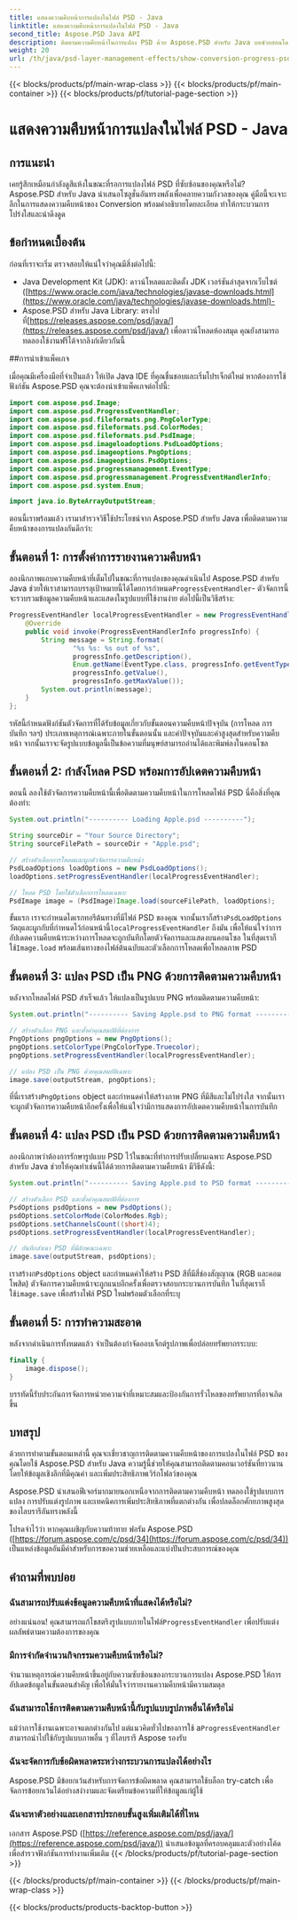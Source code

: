 ```yaml
---
title: แสดงความคืบหน้าการแปลงในไฟล์ PSD - Java
linktitle: แสดงความคืบหน้าการแปลงในไฟล์ PSD - Java
second_title: Aspose.PSD Java API
description: ติดตามความคืบหน้าในการแปลง PSD ด้วย Aspose.PSD สำหรับ Java บทช่วยสอนโดยละเอียดพร้อมตัวอย่างโค้ดเพื่อติดตามขั้นตอนการโหลดและการบันทึก ปรับปรุงประสิทธิภาพและความโปร่งใส
weight: 20
url: /th/java/psd-layer-management-effects/show-conversion-progress-psd-files/
---
```


{{< blocks/products/pf/main-wrap-class >}}
{{< blocks/products/pf/main-container >}}
{{< blocks/products/pf/tutorial-page-section >}}

# แสดงความคืบหน้าการแปลงในไฟล์ PSD - Java

## การแนะนำ

เคยรู้สึกเหมือนกำลังดูสีแห้งในขณะที่รอการแปลงไฟล์ PSD ที่ซับซ้อนของคุณหรือไม่? Aspose.PSD สำหรับ Java นำเสนอโซลูชั่นอันทรงพลังเพื่อคลายความกังวลของคุณ คู่มือนี้จะเจาะลึกในการแสดงความคืบหน้าของ Conversion พร้อมคำอธิบายโดยละเอียด ทำให้กระบวนการโปร่งใสและน่าดึงดูด

## ข้อกำหนดเบื้องต้น

ก่อนที่เราจะเริ่ม ตรวจสอบให้แน่ใจว่าคุณมีสิ่งต่อไปนี้:

- Java Development Kit (JDK): ดาวน์โหลดและติดตั้ง JDK เวอร์ชันล่าสุดจากเว็บไซต์ ([https://www.oracle.com/java/technologies/javase-downloads.html](https://www.oracle.com/java/technologies/javase-downloads.html)-
-  Aspose.PSD สำหรับ Java Library: ตรงไปที่[https://releases.aspose.com/psd/java/](https://releases.aspose.com/psd/java/) เพื่อดาวน์โหลดห้องสมุด คุณยังสามารถทดลองใช้งานฟรีได้จากลิงก์เดียวกันนี้

##การนำเข้าแพ็คเกจ

เมื่อคุณมีเครื่องมือที่จำเป็นแล้ว ให้เปิด Java IDE ที่คุณชื่นชอบและเริ่มโปรเจ็กต์ใหม่ หากต้องการใช้ฟังก์ชัน Aspose.PSD คุณจะต้องนำเข้าแพ็คเกจต่อไปนี้:

```java
import com.aspose.psd.Image;
import com.aspose.psd.ProgressEventHandler;
import com.aspose.psd.fileformats.png.PngColorType;
import com.aspose.psd.fileformats.psd.ColorModes;
import com.aspose.psd.fileformats.psd.PsdImage;
import com.aspose.psd.imageloadoptions.PsdLoadOptions;
import com.aspose.psd.imageoptions.PngOptions;
import com.aspose.psd.imageoptions.PsdOptions;
import com.aspose.psd.progressmanagement.EventType;
import com.aspose.psd.progressmanagement.ProgressEventHandlerInfo;
import com.aspose.psd.system.Enum;

import java.io.ByteArrayOutputStream;
```

ตอนนี้เราพร้อมแล้ว เรามาสำรวจวิธีใช้ประโยชน์จาก Aspose.PSD สำหรับ Java เพื่อติดตามความคืบหน้าของการแปลงกันดีกว่า:

## ขั้นตอนที่ 1: การตั้งค่าการรายงานความคืบหน้า

 ลองนึกภาพแถบความคืบหน้าที่เต็มไปในขณะที่การแปลงของคุณดำเนินไป Aspose.PSD สำหรับ Java ช่วยให้เราสามารถบรรลุเป้าหมายนี้ได้โดยการกำหนด`ProgressEventHandler`- ตัวจัดการนี้จะรวบรวมข้อมูลความคืบหน้าและแสดงในรูปแบบที่ใช้งานง่าย ต่อไปนี้เป็นวิธีสร้าง:

```java
ProgressEventHandler localProgressEventHandler = new ProgressEventHandler() {
    @Override
    public void invoke(ProgressEventHandlerInfo progressInfo) {
        String message = String.format(
                "%s %s: %s out of %s",
                progressInfo.getDescription(),
                Enum.getName(EventType.class, progressInfo.getEventType()),
                progressInfo.getValue(),
                progressInfo.getMaxValue());
        System.out.println(message);
    }
};
```

รหัสนี้กำหนดฟังก์ชันตัวจัดการที่ได้รับข้อมูลเกี่ยวกับขั้นตอนความคืบหน้าปัจจุบัน (การโหลด การบันทึก ฯลฯ) ประเภทเหตุการณ์เฉพาะภายในขั้นตอนนั้น และค่าปัจจุบันและค่าสูงสุดสำหรับความคืบหน้า จากนั้นเราจะจัดรูปแบบข้อมูลนี้เป็นข้อความที่มนุษย์สามารถอ่านได้และพิมพ์ลงในคอนโซล

## ขั้นตอนที่ 2: กำลังโหลด PSD พร้อมการอัปเดตความคืบหน้า

ตอนนี้ ลองใช้ตัวจัดการความคืบหน้านี้เพื่อติดตามความคืบหน้าในการโหลดไฟล์ PSD นี่คือสิ่งที่คุณต้องทำ:

```java
System.out.println("---------- Loading Apple.psd ----------");

String sourceDir = "Your Source Directory";
String sourceFilePath = sourceDir + "Apple.psd";

// สร้างตัวเลือกการโหลดและผูกตัวจัดการความคืบหน้า
PsdLoadOptions loadOptions = new PsdLoadOptions();
loadOptions.setProgressEventHandler(localProgressEventHandler);

// โหลด PSD โดยใช้ตัวเลือกการโหลดเฉพาะ
PsdImage image = (PsdImage)Image.load(sourceFilePath, loadOptions);
```

 ขั้นแรก เราจะกำหนดไดเรกทอรีต้นทางที่มีไฟล์ PSD ของคุณ จากนั้นเราก็สร้าง`PsdLoadOptions` วัตถุและผูกกับที่กำหนดไว้ก่อนหน้านี้`localProgressEventHandler` ถึงมัน เพื่อให้แน่ใจว่าการอัปเดตความคืบหน้าระหว่างการโหลดจะถูกบันทึกโดยตัวจัดการและแสดงบนคอนโซล ในที่สุดเราก็ใช้`Image.load` พร้อมเส้นทางของไฟล์ต้นฉบับและตัวเลือกการโหลดเพื่อโหลดภาพ PSD

## ขั้นตอนที่ 3: แปลง PSD เป็น PNG ด้วยการติดตามความคืบหน้า

หลังจากโหลดไฟล์ PSD สำเร็จแล้ว ให้แปลงเป็นรูปแบบ PNG พร้อมติดตามความคืบหน้า:

```java
System.out.println("---------- Saving Apple.psd to PNG format ----------");

// สร้างตัวเลือก PNG และตั้งค่าคุณสมบัติที่ต้องการ
PngOptions pngOptions = new PngOptions();
pngOptions.setColorType(PngColorType.Truecolor);
pngOptions.setProgressEventHandler(localProgressEventHandler);

// แปลง PSD เป็น PNG ด้วยคุณสมบัติเฉพาะ
image.save(outputStream, pngOptions);
```

 ที่นี่เราสร้าง`PngOptions` object และกำหนดค่าให้สร้างภาพ PNG ที่มีสีและไม่โปร่งใส จากนั้นเราจะผูกตัวจัดการความคืบหน้าอีกครั้งเพื่อให้แน่ใจว่ามีการแสดงการอัปเดตความคืบหน้าในการบันทึก

## ขั้นตอนที่ 4: แปลง PSD เป็น PSD ด้วยการติดตามความคืบหน้า

ลองนึกภาพว่าต้องการรักษารูปแบบ PSD ไว้ในขณะที่ทำการปรับเปลี่ยนเฉพาะ Aspose.PSD สำหรับ Java ช่วยให้คุณทำเช่นนี้ได้ด้วยการติดตามความคืบหน้า มีวิธีดังนี้:

```java
System.out.println("---------- Saving Apple.psd to PSD format ----------");

// สร้างตัวเลือก PSD และตั้งค่าคุณสมบัติที่ต้องการ
PsdOptions psdOptions = new PsdOptions();
psdOptions.setColorMode(ColorModes.Rgb);
psdOptions.setChannelsCount((short)4);
psdOptions.setProgressEventHandler(localProgressEventHandler);

// บันทึกสำเนา PSD ที่มีลักษณะเฉพาะ
image.save(outputStream, psdOptions);
```

 เราสร้างก`PsdOptions` object และกำหนดค่าให้สร้าง PSD สีที่มีสี่ช่องสัญญาณ (RGB และคอมโพสิต) ตัวจัดการความคืบหน้าจะถูกแนบอีกครั้งเพื่อตรวจสอบกระบวนการบันทึก ในที่สุดเราก็ใช้`image.save` เพื่อสร้างไฟล์ PSD ใหม่พร้อมตัวเลือกที่ระบุ

## ขั้นตอนที่ 5: การทำความสะอาด

หลังจากดำเนินการทั้งหมดแล้ว จำเป็นต้องกำจัดออบเจ็กต์รูปภาพเพื่อปล่อยทรัพยากรระบบ:

```java
finally {
    image.dispose();
}
```

บรรทัดนี้รับประกันการจัดการหน่วยความจำที่เหมาะสมและป้องกันการรั่วไหลของทรัพยากรที่อาจเกิดขึ้น

## บทสรุป

ด้วยการทำตามขั้นตอนเหล่านี้ คุณจะเชี่ยวชาญการติดตามความคืบหน้าของการแปลงในไฟล์ PSD ของคุณโดยใช้ Aspose.PSD สำหรับ Java ความรู้นี้ช่วยให้คุณสามารถติดตามคอนเวอร์ชันที่ยาวนาน โดยให้ข้อมูลเชิงลึกที่มีคุณค่า และเพิ่มประสิทธิภาพเวิร์กโฟลว์ของคุณ

Aspose.PSD นำเสนอฟีเจอร์มากมายนอกเหนือจากการติดตามความคืบหน้า ทดลองใช้รูปแบบการแปลง การปรับแต่งรูปภาพ และเทคนิคการเพิ่มประสิทธิภาพที่แตกต่างกัน เพื่อปลดล็อกศักยภาพสูงสุดของไลบรารีอันทรงพลังนี้

โปรดจำไว้ว่า หากคุณเผชิญกับความท้าทาย ฟอรัม Aspose.PSD ([https://forum.aspose.com/c/psd/34](https://forum.aspose.com/c/psd/34)) เป็นแหล่งข้อมูลอันมีค่าสำหรับการขอความช่วยเหลือและแบ่งปันประสบการณ์ของคุณ

## คำถามที่พบบ่อย

### ฉันสามารถปรับแต่งข้อมูลความคืบหน้าที่แสดงได้หรือไม่?
 อย่างแน่นอน! คุณสามารถแก้ไขสตริงรูปแบบภายในไฟล์`ProgressEventHandler` เพื่อปรับแต่งผลลัพธ์ตามความต้องการของคุณ

### มีการจำกัดจำนวนกิจกรรมความคืบหน้าหรือไม่?
จำนวนเหตุการณ์ความคืบหน้าขึ้นอยู่กับความซับซ้อนของกระบวนการแปลง Aspose.PSD ให้การอัปเดตข้อมูลในขั้นตอนสำคัญ เพื่อให้มั่นใจว่ารายงานความคืบหน้ามีความสมดุล

### ฉันสามารถใช้การติดตามความคืบหน้านี้กับรูปแบบรูปภาพอื่นได้หรือไม่
 แม้ว่าการใช้งานเฉพาะอาจแตกต่างกันไป แต่แนวคิดทั่วไปของการใช้ a`ProgressEventHandler` สามารถนำไปใช้กับรูปแบบภาพอื่น ๆ ที่ไลบรารี Aspose รองรับ

### ฉันจะจัดการกับข้อผิดพลาดระหว่างกระบวนการแปลงได้อย่างไร
Aspose.PSD มีข้อยกเว้นสำหรับการจัดการข้อผิดพลาด คุณสามารถใช้บล็อก try-catch เพื่อจัดการข้อยกเว้นได้อย่างสง่างามและจัดเตรียมข้อความที่ให้ข้อมูลแก่ผู้ใช้

### ฉันจะหาตัวอย่างและเอกสารประกอบขั้นสูงเพิ่มเติมได้ที่ไหน
เอกสาร Aspose.PSD ([https://reference.aspose.com/psd/java/](https://reference.aspose.com/psd/java/)) นำเสนอข้อมูลที่ครอบคลุมและตัวอย่างโค้ดเพื่อสำรวจฟังก์ชันการทำงานเพิ่มเติม
{{< /blocks/products/pf/tutorial-page-section >}}

{{< /blocks/products/pf/main-container >}}
{{< /blocks/products/pf/main-wrap-class >}}

{{< blocks/products/products-backtop-button >}}
